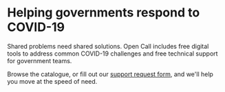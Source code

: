 # Helping governments respond to COVID-19

Shared problems need shared solutions. Open Call includes free digital tools to address common COVID-19 challenges and free technical support for government teams. 

Browse the catalogue, or fill out our [support request form](https://forms.gle/Q7PiKNZ1tapidJuP9), and we'll help you move at the speed of need. 
